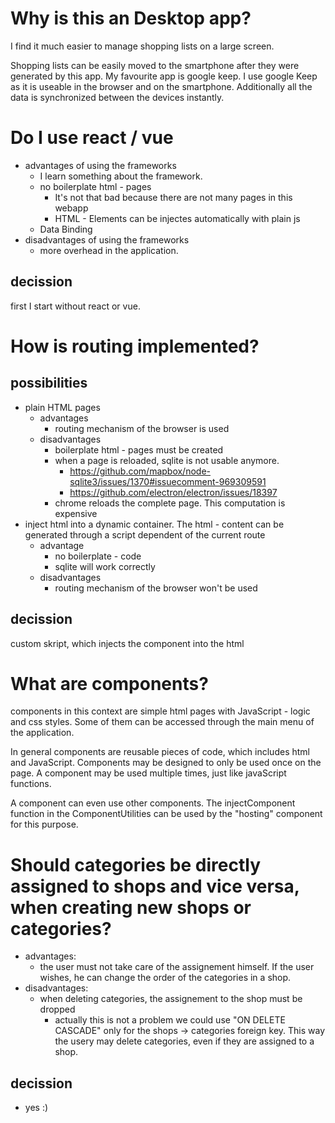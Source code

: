 # Why is this an Desktop app?
I find it much easier to manage shopping lists on a large screen.

Shopping lists can be easily moved to the smartphone after they were generated by this app. My favourite app is google keep.
I use google Keep as it is useable in the browser and on the smartphone.
Additionally all the data is synchronized between the devices instantly.

# Do I use react / vue 
- advantages of using the frameworks
    - I learn something about the framework.
    - no boilerplate html - pages
        - It's not that bad because there are not many pages in this webapp
        - HTML - Elements can be injectes automatically with plain js
    - Data Binding
- disadvantages of using the frameworks
    - more overhead in the application.
## decission
first I start without react or vue.

# How is routing implemented?
## possibilities
- plain HTML pages
    - advantages
        - routing mechanism of the browser is used
    - disadvantages
        - boilerplate html - pages must be created
        - when a page is reloaded, sqlite is not usable anymore.
            - https://github.com/mapbox/node-sqlite3/issues/1370#issuecomment-969309591
            - https://github.com/electron/electron/issues/18397
        - chrome reloads the complete page. This computation is expensive
- inject html into a dynamic container. The html - content can be generated through a script dependent of the current route
    - advantage
        - no boilerplate - code
        - sqlite will work correctly
    - disadvantages
        - routing mechanism of the browser won't be used
## decission
custom skript, which injects the component into the html

# What are components?
components in this context are simple html pages with JavaScript - logic and css styles. Some of them can be accessed through the main menu of the application.

In general components are reusable pieces of code, which includes html and JavaScript.
Components may be designed to only be used once on the page. A component may be used multiple times, just like javaScript functions.

A component can even use other components. The injectComponent function in the ComponentUtilities can be used by the "hosting" component for this purpose.

# Should categories be directly assigned to shops and vice versa, when creating new shops or categories?
- advantages:
    - the user must not take care of the assignement himself. If the user wishes, he can change the order of the categories in a shop.
- disadvantages:
    - when deleting categories, the assignement to the shop must be dropped
        - actually this is not a problem we could use "ON DELETE CASCADE" only for the shops -> categories foreign key. This way the usery may delete categories, even if they are assigned to a shop.

## decission
- yes :)